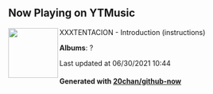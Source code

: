 ## Now Playing on YTMusic

[<img align="left" width="100" src="https://lh3.googleusercontent.com/7WuCPt_wzSaUJ8aNSmY4tzjMnx9Yyc-GFdD67nrgk4IUzdTz0B80JP9aoHP0_a-Xo0rx9PtxBKx7Xay9">](https://music.youtube.com/watch?v=0Hq1MRDaniA)

XXXTENTACION - Introduction (instructions)

**Albums**: ?

Last updated at 06/30/2021 10:44

#### Generated with [20chan/github-now](https://github.com/20chan/github-now)
